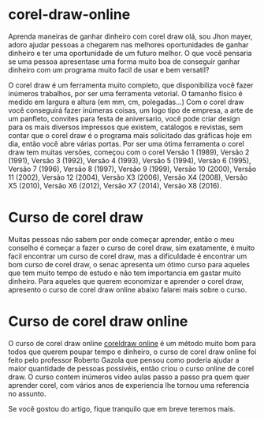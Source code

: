# corel-draw-online
Aprenda maneiras de ganhar dinheiro com corel draw
olá, sou Jhon mayer, adoro ajudar pessoas a chegarem nas melhores oportunidades de ganhar dinheiro e ter uma oportunidade de um futuro melhor.
O que você pensaria se uma pessoa apresentase uma forma muito boa de conseguir ganhar dinheiro com um programa muito facil de usar e bem versatil?

O corel draw é um ferramenta muito completo, que disponibiliza você fazer inúmeros trabalhos, por ser uma ferramenta vetorial. O tamanho físico é medido em largura e altura (em mm, cm, polegadas...)
Com o corel draw você conseguirá fazer inúmeras coisas, um logo tipo de empresa, a arte de um panfleto, convites para festa de aniversario, você pode criar design para os mais diversos impressos que existem,  catálogos e revistas, sem contar que 
o corel draw é o programa mais solicitado das gráficas hoje em dia, então você abre várias portas.
Por ser uma ótima ferramenta o corel draw tem muitas versões, começou com o corel Versão 1 (1989), Versão 2 (1991), Versão 3 (1992), Versão 4 (1993), Versão 5 (1994), Versão 6 (1995), Versão 7 (1996),
Versão 8 (1997), Versão 9 (1999), Versão 10 (2000), Versão 11 (2002), Versão 12 (2004), Versão X3 (2006), Versão X4 (2008), Versão X5 (2010), Versão X6 (2012), Versão X7 (2014), Versão X8 (2016).


# Curso de corel draw

Muitas pessoas não sabem por onde começar aprender, então o meu conselho é começar a fazer o curso de corel draw, sim exatamente, é muito facil encontrar um curso de corel draw, 
mas a dificuldade é encontrar um bom curso de corel draw, o senac apresenta um ótimo curso para aqueles que tem muito tempo de estudo e não tem importancia em gastar muito dinheiro.
Para aqueles que querem economizar e aprender o corel draw, apresento o curso de corel draw online abaixo falarei mais sobre o curso.

# Curso de corel draw online

O curso de corel draw online <a href="https://escolaparaempreendedores.com.br/">coreldraw online</a> é um método muito bom para todos que querem poupar tempo e dinheiro, o curso de corel draw online foi feito pelo professor Roberto Gazola que pensou como poderia ajudar a maior quantidade
de pessoas possivéis, então criou o curso online de corel draw.
O curso contem inúmeros video aulas passo a passo pra quem quer aprender corel, com vários anos de experiencia lhe tornou uma referencia no assunto. 

Se você gostou do artigo, fique tranquilo que em breve teremos mais. 

